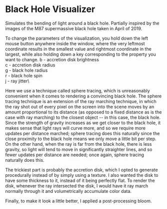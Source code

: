 # Black Hole Visualizer

Simulates the bending of light around a black hole. Partially inspired by the images of the M87 supermassive black hole taken in April of 2019.


To change the parameters of the visualization, you hold down the left mouse button anywhere inside the window, where the very leftmost coordinate results in the smallest value and rightmost coordinate in the largest, while also holding down a key corresponding to the property you want to change.
b - accretion disk brightness\
c - accretion disk radius\
g - black hole radius\
r - black hole spin\
j - ray jitter\


Here we use a technique called sphere tracing, which is unreasonably convenient when it comes to rendering a convincing black hole. The sphere tracing technique is an extension of the ray marching technique, in which the ray shot out of every pixel on the screen into the scene moves by an amount proportional to its distance (as opposed to a fixed distance as is the case with ray marching) to the closest object -- in this case, the black hole. Since the strength of gravity increases as we get closer to the black hole, it makes sense that light rays will curve more, and so we require more updates per distance marched; sphere tracing does this naturally since the close proximity to the black hole means we only move a little bit per step. On the other hand, when the ray is far from the black hole, there is less gravity, so light will tend to move in significantly straighter lines, and so fewer updates per distance are needed; once again, sphere tracing naturally does this.


The trickiest part is probably the accretion disk, which I opted to generate procedurally instead of by simply using a texture. I also wanted the disk to have some thickness to it, instead of it being perfectly flat. To render the disk, whenever the ray intersected the disk, I would have it ray march normally through it and volumetrically accumulate color data.


Finally, to make it look a little better, I applied a post-processing bloom.

